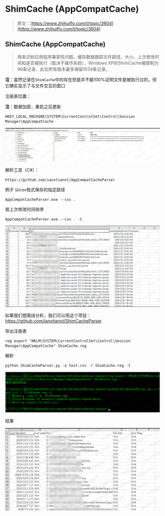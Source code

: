 # ShimCache (AppCompatCache)

> 原文：[https://www.zhihuifly.com/t/topic/3604](https://www.zhihuifly.com/t/topic/3604)

## ShimCache (AppCompatCache)

> 用来识别应用程序兼容性问题。缓存数据跟踪文件路径、大小、上次修改时间和是否被执行（取决于操作系统），Windows XP的ShimCache被限制为96条记录，此后所有版本最多保留1024条记录。

**注**：虽然记录在`ShimCache`中的存在但是并不能100%证明文件是被执行过的，但它确实显示了与文件交互的窗口

注册表位置：

**注**：数据加密，重启之后更新

```
HKEY_LOCAL_MACHINE\SYSTEM\CurrentControlSet\Control\Session Manager\AppCompatCache 
```

![image](img/6e94ce7424a3aa0dd3647d90dea86c5d.png)

解析工具（C#）：

```
https://github.com/ianxtianxt/AppCompatCacheParser 
```

例子
以csv格式保存的指定路径

```
AppCompatCacheParser.exe --csv . 
```

按上次修改时间排序

```
AppCompatCacheParser.exe --csv . -t 
```

![image](img/cf2cd4998e6c6ce241ff852593633efb.png)

如果我们想离线分析，我们可以用这个项目：https://github.com/ianxtianxt/ShimCacheParser

导出注册表

```
reg export "HKLM\SYSTEM\CurrentControlSet\Control\Session Manager\AppCompatCache" ShimCache.reg 
```

解析

```
python ShimCacheParser.py -o test.csv -r ShimCache.reg -t 
```

![image](img/abab494a6669b14847f2ed063449081c.png)

结果

![image](img/0399c784c7d3ffc168a95232d94fb5ac.png)